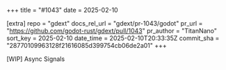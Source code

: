 +++
title = "#1043"
date = 2025-02-10

[extra]
repo = "gdext"
docs_rel_url = "gdext/pr-1043/godot"
pr_url = "https://github.com/godot-rust/gdext/pull/1043"
pr_author = "TitanNano"
sort_key = 2025-02-10
date_time = 2025-02-10T20:33:35Z
commit_sha = "28770109963128f21616085d399754cb06de2a01"
+++

[WIP] Async Signals
